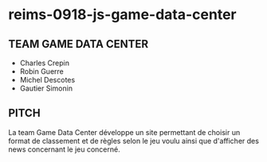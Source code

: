 # reims-0918-js-game-data-center

## TEAM GAME DATA CENTER

- Charles Crepin
- Robin Guerre
- Michel Descotes
- Gautier Simonin

## PITCH

La team Game Data Center développe un site permettant de choisir un format de classement et de règles selon le jeu voulu ainsi que d'afficher des news concernant le jeu concerné.